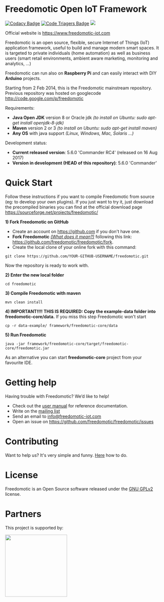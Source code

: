 Freedomotic Open IoT Framework
=================================
[![Codacy Badge](https://api.codacy.com/project/badge/Grade/48aa004c305547b7bda625f78a8363c0)](https://www.codacy.com/app/mcicolella/freedomotic?utm_source=github.com&amp;utm_medium=referral&amp;utm_content=freedomotic/freedomotic&amp;utm_campaign=Badge_Grade)
[![Code Triagers Badge](https://www.codetriage.com/freedomotic/freedomotic/badges/users.svg)](https://www.codetriage.com/freedomotic/freedomotic)
[![](https://dockerbuildbadges.quelltext.eu/status.svg?organization=freedomotic&repository=freedomotic)](https://hub.docker.com/r/freedomotic/freedomotic/builds/) 

Official website is https://www.freedomotic-iot.com

Freedomotic is an open source, flexible, secure Internet of Things (IoT) application framework, useful to build and manage modern smart spaces. It is targeted to private individuals (home automation) as well as business users (smart retail environments, ambient aware marketing, monitoring and analytics, ...)

Freedomotic can run also on **Raspberry Pi** and can easily interact with DIY **Arduino** projects.

Starting from 2 Feb 2014, this is the Freedomotic mainstream repository. Previous repository was hosted on googlecode http://code.google.com/p/freedomotic

Requirements: 
- **Java Open JDK** version 8 or Oracle jdk _(to install on Ubuntu: sudo apt-get install openjdk-8-jdk)_
- **Maven** version 2 or 3 _(to install on Ubuntu: sudo apt-get install maven)_
- **Any OS** with java support _(Linux, Windows, Mac, Solaris ...)_

Development status:
- **Current released version**: 5.6.0 'Commander RC4' (released on 16 Aug 2017)
- **Version in development (HEAD of this repository)**: 5.6.0 'Commander'


Quick Start
======================

Follow these instructions if you want to compile Freedomotic from source (eg: to develop your own plugins). If you just want to try it, just download the precompiled binaries you can find at the official download page https://sourceforge.net/projects/freedomotic/

**1) Fork Freedomotic on GitHub**

* Create an account on https://github.com if you don't have one.
* **Fork Freedomotic** [_(What does it mean?)_](https://help.github.com/articles/fork-a-repo) following this link: <https://github.com/freedomotic/freedomotic/fork>. 
* Create the local clone of your online fork with this command:

```
git clone https://github.com/YOUR-GITHUB-USERNAME/freedomotic.git
```

Now the repository is ready to work with.

**2) Enter the new local folder**

    cd freedomotic
    
**3) Compile Freedomotic with maven**

    mvn clean install
    
**4) IMPORTANT!!!! THIS IS REQUIRED: Copy the example-data folder into freedomotic-core/data.** If you miss this step Freedomotic won't start

    cp -r data-example/ framework/freedomotic-core/data
    
**5) Run Freedomotic**

    java -jar framework/freedomotic-core/target/freedomotic-core/freedomotic.jar

As an alternative you can start **freedomotic-core** project from your favourite IDE.
    
Getting help
============

Having trouble with Freedomotic? We’d like to help!

- Check out the [user manual](http://freedomotic-user-manual.readthedocs.io) for reference documentation. 
- Write on the [mailing list](https://groups.google.com/forum/#!forum/freedom-domotics)
- Send an email to info@freedomotic-iot.com
- Open an issue on https://github.com/freedomotic/freedomotic/issues

Contributing
============

Want to help us? It's very simple and funny. [Here](https://github.com/freedomotic/freedomotic/blob/master/CONTRIBUTING.md) how to do.

License
=============

Freedomotic is an Open Source software released under the [GNU GPLv2](http://www.gnu.org/licenses/old-licenses/gpl-2.0.html) license.

Partners
========

This project is supported by:

<img src="https://opensource.nyc3.cdn.digitaloceanspaces.com/attribution/assets/SVG/DO_Logo_horizontal_blue.svg" width="201px">
